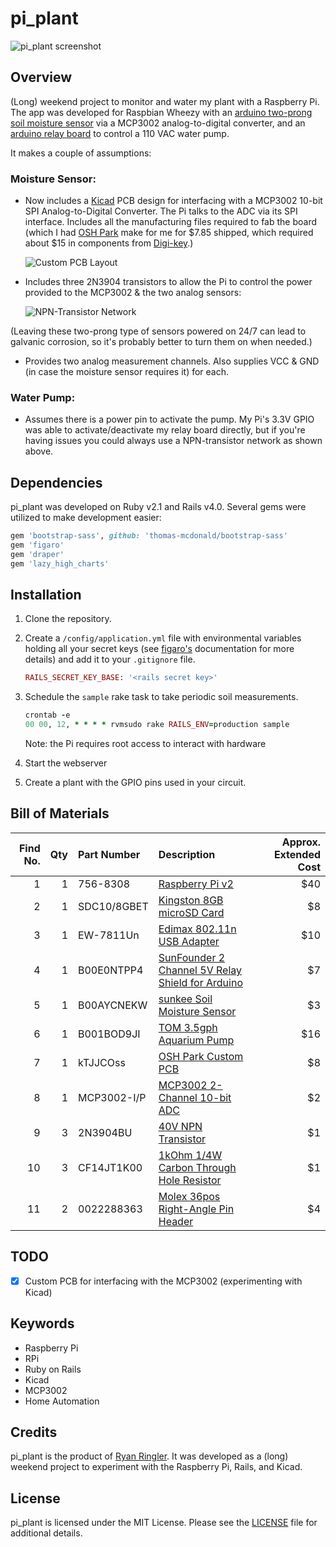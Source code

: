 # pi_plant

![pi_plant screenshot](https://raw.github.com/rringler/pi_plant/master/public/images/screenshot.png "pi_plant screenshot")


## Overview
(Long) weekend project to monitor and water my plant with a Raspberry Pi.  The
app was developed for Raspbian Wheezy with an
[arduino two-prong soil moisture sensor](http://www.amazon.com/s/ref=nb_sb_noss?url=search-alias%3Daps&field-keywords=arduino%20soil%20sensor)
via a MCP3002 analog-to-digital converter, and an
[arduino relay board](http://www.amazon.com/s/ref=nb_sb_noss?url=search-alias%3Daps&field-keywords=arduino%20relay%20board)
to control a 110 VAC water pump.

It makes a couple of assumptions:

### Moisture Sensor:
* Now includes a [Kicad](http://kicad-pcb.org/) PCB design for interfacing with
a MCP3002 10-bit SPI Analog-to-Digital Converter. The Pi talks to the ADC via
its SPI interface.  Includes all the manufacturing files required to fab the
board (which I had [OSH Park](https://oshpark.com/) make for me for $7.85
shipped, which required about $15 in components from
[Digi-key](http://www.digikey.com/).)

  ![Custom PCB Layout](https://raw.github.com/rringler/pi_plant/master/public/images/mcp3002_v1.png "Custom PCB Layout")

* Includes three 2N3904 transistors to allow the Pi to control the power
provided to the MCP3002 & the two analog sensors:

  ![NPN-Transistor Network](https://raw.github.com/rringler/pi_plant/master/public/images/npn_switch.png "NPN-Transistor Network")

(Leaving these two-prong type of sensors powered on 24/7 can lead to galvanic
corrosion, so it's probably better to turn them on when needed.)

* Provides two analog measurement channels.  Also supplies VCC & GND (in case
the moisture sensor requires it) for each.


### Water Pump:
* Assumes there is a power pin to activate the pump.  My Pi's 3.3V GPIO was able
to activate/deactivate my relay board directly, but if you're having issues you
could always use a NPN-transistor network as shown above.


## Dependencies
pi_plant was developed on Ruby v2.1 and Rails v4.0.  Several gems were utilized
to make development easier:

```ruby
gem 'bootstrap-sass', github: 'thomas-mcdonald/bootstrap-sass'
gem 'figaro'
gem 'draper'
gem 'lazy_high_charts'
```


## Installation
1. Clone the repository.
2. Create a `/config/application.yml` file with environmental variables holding
all your secret keys (see [figaro's](https://github.com/laserlemon/figaro)
documentation for more details) and add it to your `.gitignore` file.

   ```ruby
   RAILS_SECRET_KEY_BASE: '<rails secret key>'
   ```

3. Schedule the `sample` rake task to take periodic soil measurements.

   ```ruby
   crontab -e
   00 00, 12, * * * * rvmsudo rake RAILS_ENV=production sample
   ```
   Note: the Pi requires root access to interact with hardware

4. Start the webserver
5. Create a plant with the GPIO pins used in your circuit.


## Bill of Materials
| Find No. | Qty | Part Number    | Description | Approx. Extended Cost |
|---------:|----:|:---------------|:------------|----------------------:|
| 1        |   1 | 756-8308       | [Raspberry Pi v2](https://www.adafruit.com/products/2358) | $40 |
| 2        |   1 | SDC10/8GBET    | [Kingston 8GB microSD Card](http://www.amazon.com/gp/product/B008EODGHS) | $8 |
| 3        |   1 | EW-7811Un      | [Edimax 802.11n USB Adapter](http://www.amazon.com/gp/product/B003MTTJOY) | $10 |
| 4        |   1 | B00E0NTPP4     | [SunFounder 2 Channel 5V Relay Shield for Arduino](http://www.amazon.com/SunFounder-Channel-Shield-Arduino-Raspberry/dp/B00E0NTPP4/) | $7 |
| 5        |   1 | B00AYCNEKW     | [sunkee Soil Moisture Sensor](http://www.amazon.com/gp/product/B00AYCNEKW) | $3 |
| 6        |   1 | B001BOD9JI     | [TOM 3.5gph Aquarium Pump](http://www.amazon.com/gp/product/B001BOD9JI) | $16 |
| 7        |   1 | kTJJCOss       | [OSH Park Custom PCB](https://oshpark.com/shared_projects/kTJJCOss) | $8 |
| 8        |   1 | MCP3002-I/P    | [MCP3002 2-Channel 10-bit ADC](http://www.digikey.com/scripts/DkSearch/dksus.dll?Detail&itemSeq=186693142&uq=635870217430541403) | $2 |
| 9        |   3 | 2N3904BU       | [40V NPN Transistor](http://www.digikey.com/scripts/DkSearch/dksus.dll?Detail&itemSeq=186700114&uq=635870217430551404) | $1 |
| 10       |   3 | CF14JT1K00     | [1kOhm 1/4W Carbon Through Hole Resistor](http://www.digikey.com/scripts/DkSearch/dksus.dll?Detail&itemSeq=186693725&uq=635870217430551404) | $1 |
| 11       |   2 | 0022288363     | [Molex 36pos Right-Angle Pin Header](http://www.digikey.com/scripts/DkSearch/dksus.dll?Detail&itemSeq=186693603&uq=635870217430541403) | $4 |


## TODO
 - [X] Custom PCB for interfacing with the MCP3002 (experimenting with Kicad)


## Keywords
 - Raspberry Pi
 - RPi
 - Ruby on Rails
 - Kicad
 - MCP3002
 - Home Automation


## Credits
pi_plant is the product of [Ryan Ringler](http://github.com/rringler).  It was
developed as a (long) weekend project to experiment with the Raspberry Pi,
Rails, and Kicad.


## License
pi_plant is licensed under the MIT License.  Please see the
[LICENSE](http://github.com/rringler/pi_plant/LICENSE) file for additional
details.

